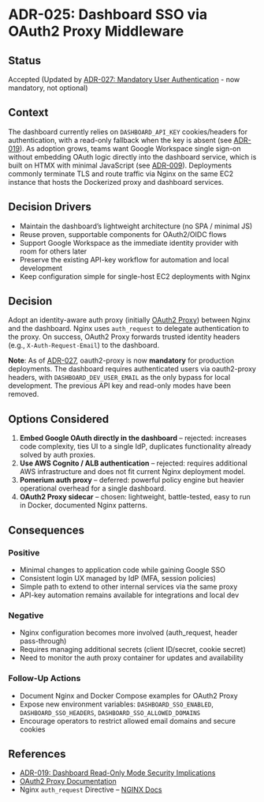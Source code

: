 # ADR-025: Dashboard SSO via OAuth2 Proxy Middleware

## Status

Accepted (Updated by [ADR-027: Mandatory User Authentication](./adr-027-mandatory-user-authentication.md) - now mandatory, not optional)

## Context

The dashboard currently relies on `DASHBOARD_API_KEY` cookies/headers for authentication, with a read-only fallback when the key is absent (see [ADR-019](./adr-019-dashboard-read-only-mode-security.md)). As adoption grows, teams want Google Workspace single sign-on without embedding OAuth logic directly into the dashboard service, which is built on HTMX with minimal JavaScript (see [ADR-009](./adr-009-dashboard-architecture.md)). Deployments commonly terminate TLS and route traffic via Nginx on the same EC2 instance that hosts the Dockerized proxy and dashboard services.

## Decision Drivers

- Maintain the dashboard’s lightweight architecture (no SPA / minimal JS)
- Reuse proven, supportable components for OAuth2/OIDC flows
- Support Google Workspace as the immediate identity provider with room for others later
- Preserve the existing API-key workflow for automation and local development
- Keep configuration simple for single-host EC2 deployments with Nginx

## Decision

Adopt an identity-aware auth proxy (initially [OAuth2 Proxy](https://oauth2-proxy.github.io/oauth2-proxy/)) between Nginx and the dashboard. Nginx uses `auth_request` to delegate authentication to the proxy. On success, OAuth2 Proxy forwards trusted identity headers (e.g., `X-Auth-Request-Email`) to the dashboard.

**Note**: As of [ADR-027](./adr-027-mandatory-user-authentication.md), oauth2-proxy is now **mandatory** for production deployments. The dashboard requires authenticated users via oauth2-proxy headers, with `DASHBOARD_DEV_USER_EMAIL` as the only bypass for local development. The previous API key and read-only modes have been removed.

## Options Considered

1. **Embed Google OAuth directly in the dashboard** – rejected: increases code complexity, ties UI to a single IdP, duplicates functionality already solved by auth proxies.
2. **Use AWS Cognito / ALB authentication** – rejected: requires additional AWS infrastructure and does not fit current Nginx deployment model.
3. **Pomerium auth proxy** – deferred: powerful policy engine but heavier operational overhead for a single dashboard.
4. **OAuth2 Proxy sidecar** – chosen: lightweight, battle-tested, easy to run in Docker, documented Nginx patterns.

## Consequences

### Positive

- Minimal changes to application code while gaining Google SSO
- Consistent login UX managed by IdP (MFA, session policies)
- Simple path to extend to other internal services via the same proxy
- API-key automation remains available for integrations and local dev

### Negative

- Nginx configuration becomes more involved (auth_request, header pass-through)
- Requires managing additional secrets (client ID/secret, cookie secret)
- Need to monitor the auth proxy container for updates and availability

### Follow-Up Actions

- Document Nginx and Docker Compose examples for OAuth2 Proxy
- Expose new environment variables: `DASHBOARD_SSO_ENABLED`, `DASHBOARD_SSO_HEADERS`, `DASHBOARD_SSO_ALLOWED_DOMAINS`
- Encourage operators to restrict allowed email domains and secure cookies

## References

- [ADR-019: Dashboard Read-Only Mode Security Implications](./adr-019-dashboard-read-only-mode-security.md)
- [OAuth2 Proxy Documentation](https://oauth2-proxy.github.io/oauth2-proxy/)
- Nginx `auth_request` Directive – [NGINX Docs](https://nginx.org/en/docs/http/ngx_http_auth_request_module.html)
